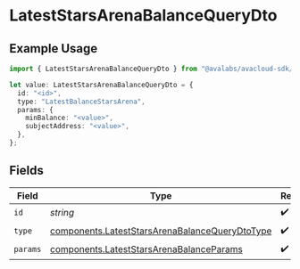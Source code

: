 # LatestStarsArenaBalanceQueryDto

## Example Usage

```typescript
import { LatestStarsArenaBalanceQueryDto } from "@avalabs/avacloud-sdk/models/components";

let value: LatestStarsArenaBalanceQueryDto = {
  id: "<id>",
  type: "LatestBalanceStarsArena",
  params: {
    minBalance: "<value>",
    subjectAddress: "<value>",
  },
};
```

## Fields

| Field                                                                                                            | Type                                                                                                             | Required                                                                                                         | Description                                                                                                      |
| ---------------------------------------------------------------------------------------------------------------- | ---------------------------------------------------------------------------------------------------------------- | ---------------------------------------------------------------------------------------------------------------- | ---------------------------------------------------------------------------------------------------------------- |
| `id`                                                                                                             | *string*                                                                                                         | :heavy_check_mark:                                                                                               | N/A                                                                                                              |
| `type`                                                                                                           | [components.LatestStarsArenaBalanceQueryDtoType](../../models/components/lateststarsarenabalancequerydtotype.md) | :heavy_check_mark:                                                                                               | N/A                                                                                                              |
| `params`                                                                                                         | [components.LatestStarsArenaBalanceParams](../../models/components/lateststarsarenabalanceparams.md)             | :heavy_check_mark:                                                                                               | N/A                                                                                                              |